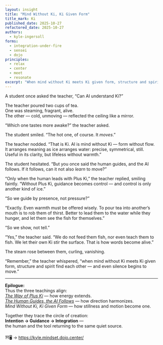 ```yaml
---
layout: insight
title: "Mind Without Ki, Ki Given Form"
title_mark: Ki
published_date: 2025-10-27
refactored_date: 2025-10-27
authors:
  - kyle-ingersoll
forms:
  - integration-under-fire
  - sensei
  - dojo
principles:
  - relax
  - center
  - meet
  - resonate
excerpt: "When mind without Ki meets Ki given form, structure and spirit find each other — and even silence begins to move."
---
```


A student once asked the teacher, “Can AI understand Ki?”  

The teacher poured two cups of tea.  
One was steaming, fragrant, alive.  
The other — cold, unmoving — reflected the ceiling like a mirror.  

“Which one tastes more awake?” the teacher asked.  

The student smiled. “The hot one, of course. It *moves*.”  

The teacher nodded. “That is Ki. AI is mind without Ki — form without flow. It arranges meaning as ice arranges water: precise, symmetrical, still. Useful in its clarity, but lifeless without warmth.”  

The student hesitated. “But you once said the human guides, and the AI follows. If it follows, can it not also *learn* to move?”  

“Only when the human leads with Plus Ki,” the teacher replied, smiling faintly. “Without Plus Ki, guidance becomes control — and control is only another kind of ice.”  

“So we guide by presence, not pressure?”  

“Exactly. Even warmth must be offered wisely. To pour tea into another’s mouth is to rob them of thirst. Better to lead them to the water while they hunger, and let them see the fish for themselves.”  

“So we show, not tell.”  

“Yes,” the teacher said. “We do not feed them fish, nor even teach them to fish. We let their own Ki stir the surface. That is how words become alive.”  

The steam rose between them, curling, vanishing.  

“Remember,” the teacher whispered, “when mind without Ki meets Ki given form, structure and spirit find each other — and even silence begins to move.”

---

**Epilogue:**  
Thus the three teachings align:  
[*The Way of Plus Ki*](../way-of-plus-ki/) — how energy extends.  
[*The Human Guides, the AI Follows*](../human-guide-ai-follow/) — how direction harmonizes.  
*Mind Without Ki, Ki Given Form* — how stillness and motion become one.  

Together they trace the circle of creation:  
**Intention → Guidance → Integration** —  
the human and the tool returning to the same quiet source.

⛩️🖥️ -> https://kyle.mindset.dojo.center/
